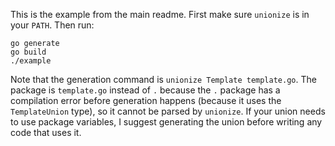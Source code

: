 This is the example from the main readme. First make sure `unionize` is in your
`PATH`. Then run:

```
go generate
go build
./example
```

Note that the generation command is `unionize Template template.go`. The
package is `template.go` instead of `.` because the `.` package has a
compilation error before generation happens (because it uses the
`TemplateUnion` type), so it cannot be parsed by `unionize`. If your union
needs to use package variables, I suggest generating the union before writing
any code that uses it.
